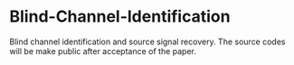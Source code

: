 # Blind-Channel-Identification
Blind channel identification and source signal recovery. The source codes will be make public after acceptance of the paper.
